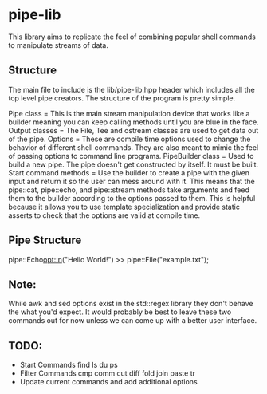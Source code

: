 #  pipe-lib

This library aims to replicate the feel of combining popular shell commands to manipulate streams of data.

## Structure

The main file to include is the lib/pipe-lib.hpp header which includes all the top level pipe creators. The structure of the program is pretty simple.

Pipe class = This is the main stream manipulation device that works like a builder meaning you can keep calling methods until you are blue in the face.
Output classes = The File, Tee and ostream classes are used to get data out of the pipe.
Options = These are compile time options used to change the behavior of different shell commands. They are also meant to mimic the feel of passing options to command line programs.
PipeBuilder class = Used to build a new pipe. The pipe doesn't get constructed by itself. It must be built.
Start command methods = Use the builder to create a pipe with the given input and return it so the user can mess around with it. This means that the pipe::cat, pipe::echo, and pipe::stream methods take arguments and feed them to the builder according to the options passed to them. This is helpful because it allows you to use template specialization and provide static asserts to check that the options are valid at compile time.

## Pipe Structure
pipe::Echo<opt::n>("Hello World!")  >> pipe::File("example.txt");

## Note:
While awk and sed options exist in the std::regex library they don't behave the what you'd expect. It would probably be best to leave these two commands out for now unless we can come up with a better user interface.

## TODO:
- Start Commands
find
ls
du
ps
- Filter Commands
cmp
comm
cut
diff
fold
join
paste
tr
- Update current commands and add additional options
